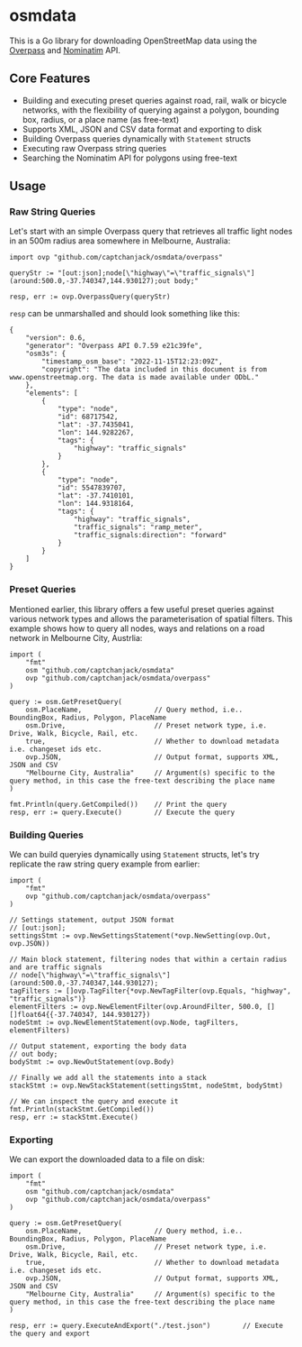 # osmdata
This is a Go library for downloading OpenStreetMap data using the [Overpass](https://overpass-turbo.eu/) and [Nominatim](https://nominatim.openstreetmap.org/ui/search.html) API.

## Core Features
- Building and executing preset queries against road, rail, walk or bicycle networks, with the flexibility of querying against a polygon, bounding box, radius, or a place name (as free-text)
- Supports XML, JSON and CSV data format and exporting to disk
- Building Overpass queries dynamically with `Statement` structs
- Executing raw Overpass string queries
- Searching the Nominatim API for polygons using free-text

## Usage

### Raw String Queries
Let's start with an simple Overpass query that retrieves all traffic light nodes in an 500m radius area somewhere in Melbourne, Australia:
```
import ovp "github.com/captchanjack/osmdata/overpass"

queryStr := "[out:json];node[\"highway\"=\"traffic_signals\"](around:500.0,-37.740347,144.930127);out body;"

resp, err := ovp.OverpassQuery(queryStr)
```
`resp` can be unmarshalled and should look something like this:
```
{
    "version": 0.6,
    "generator": "Overpass API 0.7.59 e21c39fe",
    "osm3s": {
        "timestamp_osm_base": "2022-11-15T12:23:09Z",
        "copyright": "The data included in this document is from www.openstreetmap.org. The data is made available under ODbL."
    },
    "elements": [
        {
            "type": "node",
            "id": 68717542,
            "lat": -37.7435041,
            "lon": 144.9282267,
            "tags": {
                "highway": "traffic_signals"
            }
        },
        {
            "type": "node",
            "id": 5547839707,
            "lat": -37.7410101,
            "lon": 144.9318164,
            "tags": {
                "highway": "traffic_signals",
                "traffic_signals": "ramp_meter",
                "traffic_signals:direction": "forward"
            }
        }
    ]
}
```

### Preset Queries

Mentioned earlier, this library offers a few useful preset queries against various network types and allows the parameterisation of spatial filters. This example shows how to query all nodes, ways and relations on a road network in Melbourne City, Austrlia:
```
import (
    "fmt"
    osm "github.com/captchanjack/osmdata"
    ovp "github.com/captchanjack/osmdata/overpass"
)

query := osm.GetPresetQuery(
    osm.PlaceName,                  // Query method, i.e.. BoundingBox, Radius, Polygon, PlaceName
    osm.Drive,                      // Preset network type, i.e. Drive, Walk, Bicycle, Rail, etc.
    true,                           // Whether to download metadata i.e. changeset ids etc.
    ovp.JSON,                       // Output format, supports XML, JSON and CSV
    "Melbourne City, Australia"     // Argument(s) specific to the query method, in this case the free-text describing the place name
)

fmt.Println(query.GetCompiled())    // Print the query
resp, err := query.Execute()        // Execute the query
```

### Building Queries

We can build queryies dynamically using `Statement` structs, let's try replicate the raw string query example from earlier:
```
import (
    "fmt"
    ovp "github.com/captchanjack/osmdata/overpass"
)

// Settings statement, output JSON format
// [out:json];
settingsStmt := ovp.NewSettingsStatement(*ovp.NewSetting(ovp.Out, ovp.JSON))

// Main block statement, filtering nodes that within a certain radius and are traffic signals
// node[\"highway\"=\"traffic_signals\"](around:500.0,-37.740347,144.930127);
tagFilters := []ovp.TagFilter{*ovp.NewTagFilter(ovp.Equals, "highway", "traffic_signals")}
elementFilters := ovp.NewElementFilter(ovp.AroundFilter, 500.0, [][]float64{{-37.740347, 144.930127})
nodeStmt := ovp.NewElementStatement(ovp.Node, tagFilters, elementFilters)

// Output statement, exporting the body data
// out body;
bodyStmt := ovp.NewOutStatement(ovp.Body)

// Finally we add all the statements into a stack
stackStmt := ovp.NewStackStatement(settingsStmt, nodeStmt, bodyStmt)

// We can inspect the query and execute it
fmt.Println(stackStmt.GetCompiled())
resp, err := stackStmt.Execute()
```

### Exporting
We can export the downloaded data to a file on disk:
```
import (
    "fmt"
    osm "github.com/captchanjack/osmdata"
    ovp "github.com/captchanjack/osmdata/overpass"
)

query := osm.GetPresetQuery(
    osm.PlaceName,                  // Query method, i.e.. BoundingBox, Radius, Polygon, PlaceName
    osm.Drive,                      // Preset network type, i.e. Drive, Walk, Bicycle, Rail, etc.
    true,                           // Whether to download metadata i.e. changeset ids etc.
    ovp.JSON,                       // Output format, supports XML, JSON and CSV
    "Melbourne City, Australia"     // Argument(s) specific to the query method, in this case the free-text describing the place name
)

resp, err := query.ExecuteAndExport("./test.json")        // Execute the query and export
```
